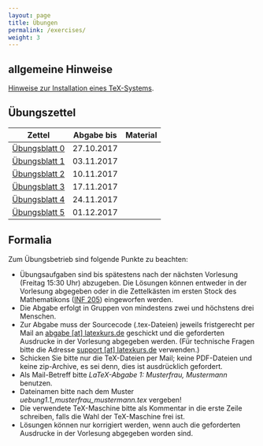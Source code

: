 ```yaml
---
layout: page
title: Übungen
permalink: /exercises/
weight: 3
---
```


## allgemeine Hinweise

[Hinweise zur Installation eines TeX-Systems](./00_texlive_installation.pdf "Installationshinweise").

## Übungszettel

Zettel                                                   | Abgabe bis | Material
---------------------------------------------------------|------------|-------------------------
[Übungsblatt 0](./00_erste_schritte.pdf)                 | 27.10.2017 |
[Übungsblatt 1](./01_schriften_kodierungen.pdf)          | 03.11.2017 |
[Übungsblatt 2](./02_mathesatz.pdf)                      | 10.11.2017 |
[Übungsblatt 3](./03_tabellen.pdf)                       | 17.11.2017 |
[Übungsblatt 4](./04_masseinheiten.pdf)                  | 24.11.2017 |
[Übungsblatt 5](./05_abbildungen_tikz.pdf)               | 01.12.2017 |

<!--
[Übungsblatt 6](./06_diagramme.pdf)                      | 08.12.2017 | [Messwerte](06_messwerte.dat)
[Übungsblatt 7](./07_umfangreiches_dokument.pdf)         | 15.12.2017 | [Projektdateien](07_projekt.zip)
[Weihnachtsblatt](./weihnachtsblatt.pdf)                 | 12.01.2018 |
[Übungsblatt 8](./08_bibliographie_mehrsprachigkeit.pdf) | 19.01.2018 |
[Übungsblatt 9](./09_praesentationen.pdf)                | 26.01.2018 |
[Übungsblatt 10](./10_brief_lebenslauf.pdf) 	         | 02.02.2018 |
-->

## Formalia

Zum Übungsbetrieb sind folgende Punkte zu beachten:

* Übungsaufgaben sind bis spätestens nach der nächsten Vorlesung (Freitag 15:30 Uhr) abzugeben.
  Die Lösungen können entweder in der Vorlesung abgegeben oder in die Zettelkästen im ersten Stock des Mathematikons (<a href="http://osm.org/go/0DwYyjIMU-?m=">INF 205</a>) eingeworfen werden.
* Die Abgabe erfolgt in Gruppen von mindestens zwei und höchstens drei Menschen.
* Zur Abgabe muss der Sourcecode (.tex-Dateien) jeweils fristgerecht per Mail an <a href="mailto:abgabe@latexkurs.de?subject=LaTeX-Abgabe%20:">abgabe [at] latexkurs.de</a> geschickt und die geforderten Ausdrucke in der Vorlesung abgegeben werden.
  (Für technische Fragen bitte die Adresse <a href="mailto:support@latexkurs.de"> support [at] latexkurs.de</a> verwenden.)
* Schicken Sie bitte nur die TeX-Dateien per Mail; keine PDF-Dateien und keine zip-Archive, es sei denn, dies ist ausdrücklich gefordert.
* Als Mail-Betreff bitte _LaTeX-Abgabe 1: Musterfrau, Mustermann_ benutzen.
* Dateinamen bitte nach dem Muster _uebung1.1_musterfrau_mustermann.tex_ vergeben!
* Die verwendete TeX-Maschine bitte als Kommentar in die erste Zeile schreiben, falls die Wahl der TeX-Maschine frei ist.
* Lösungen können nur korrigiert werden, wenn auch die geforderten Ausdrucke in der Vorlesung abgegeben worden sind.
				
